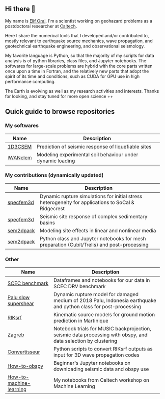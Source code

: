 ## Hi there 👋

My name is [Elif Oral](https://elifo.github.io). I'm a scientist working on geohazard problems as a postdoctoral researcher at [Caltech](https://www.caltech.edu).

Here I share the numerical tools that I developed and/or contributed to, mostly relevant to earthquake source mechanics, wave propagation, and geotechnical earthquake engineering, and observational seismology. 

My favorite language is Python, so that the majority of my scripts for data analysis is of python libraries, class files, and Jupyter notebooks. The softwares for large-scale problems are hybrid with the core parts written once upon a time in Fortran, and the relatively new parts that adopt the spirit of its time and conditions, such as CUDA for GPU use in high performance computing.

The Earth is evolving as well as my research activities and interests. Thanks for looking, and stay tuned for more open science ++

## Quick guide to browse repositories

### My softwares
| Name | Description |
| ---- | ----------- |
| [1D3CSEM](https://github.com/elifo/1D3CSEM) | Prediction of seismic response of liquefiable sites | 
| [IWANelem](https://github.com/elifo/IWANelem) | Modeling experimental soil behaviour under dynamic loading |


### My contributions (dynamically updated)
| Name | Description | 
| ---- |  ----------- |
[specfem3d](https://github.com/elifo/specfem3d/tree/ridgecrest) | Dynamic rupture simulations for initial stress heterogeneity for applications to SoCal & Ridgecrest|
[specfem3d](https://github.com/elifo/specfem3d/tree/losalamos) | Seismic site response of complex sedimentary basins|
[sem2dpack](https://github.com/elifo/sem2dpack/tree/iwan) | Modeling site effects in linear and nonlinear media|
[sem2dpack](https://github.com/elifo/sem2dpack/tree/master/JUPYTER) | Python class and Jupyter notebooks for mesh preparation (Cubit/Trelis) and post-processing|

### Other
| Name | Description | 
| ---- |  ----------- |
[SCEC benchmark](https://github.com/elifo/scec_benchmark_dynamic_rupture) | Dataframes and notebooks for our data in SCEC DRV benchmark|
[Palu slow supershear](https://github.com/elifo/damaged_fault) | Dynamic rupture model for damaged medium of 2018 Palu, Indonesia earthquake and python class for post-processing |
[RIKsrf](https://github.com/elifo/RIKsrf/tree/martinique) | Kinematic source models for ground motion prediction in Martinique |
[Zagreb](https://github.com/elifo/zagreb_2020) | Notebook trials for MUSIC backprojection, seismic data processing with obspy, and data selection by clustering |
[Convertisseur](https://github.com/elifo/Convertisseur) | Python scripts to convert RIKsrf outputs as input for 3D wave propagation codes|
[How-to-obspy](https://github.com/elifo/obspy_tutorials) | Beginner's Jupyter notebooks on downloading seismic data and obspy use |
[How-to-machine-learning](https://github.com/elifo/Workshop_Machine_Learning) | My notebooks from Caltech workshop on Machine Learning |






